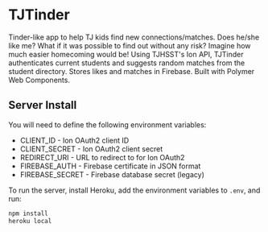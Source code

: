 # TJTinder
Tinder-like app to help TJ kids find new connections/matches. Does he/she like me? What if it was possible to find out without any risk? Imagine how much easier homecoming would be! Using TJHSST's Ion API, TJTinder authenticates current students and suggests random matches from the student directory. Stores likes and matches in Firebase. Built with Polymer Web Components.

## Server Install
You will need to define the following environment variables:
* CLIENT_ID - Ion OAuth2 client ID
* CLIENT_SECRET - Ion OAuth2 client secret
* REDIRECT_URI - URL to redirect to for Ion OAuth2
* FIREBASE_AUTH - Firebase certificate in JSON format
* FIREBASE_SECRET - Firebase database secret (legacy)

To run the server, install Heroku, add the environment variables to `.env`, and run:

```bash
npm install
heroku local
```
